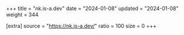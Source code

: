 +++
title = "nk.is-a.dev"
date = "2024-01-08"
updated = "2024-01-08"
weight = 344

[extra]
source = "https://nk.is-a.dev/"
ratio = 100
size = 0
+++
